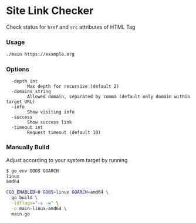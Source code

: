 # Site Link Checker

Check status for `href` and `src` attributes of HTML Tag

### Usage

```bash
./main https://example.org
```

### Options

```
  -depth int
        Max depth for recursive (default 2)
  -domains string
        Allowed domain, separated by comma (default only domain within target URL)
  -info
        Show visiting info
  -success
        Show success link
  -timeout int
        Request timeout (default 10)
```

### Manually Build

Adjust according to your system target by running

```bash
$ go env GOOS GOARCH
linux
amd64
```

```bash
CGO_ENABLED=0 GOOS=linux GOARCH=amd64 \
  go build \
  -ldflags="-s -w" \
  -o main-linux-amd64 \
  main.go
```
